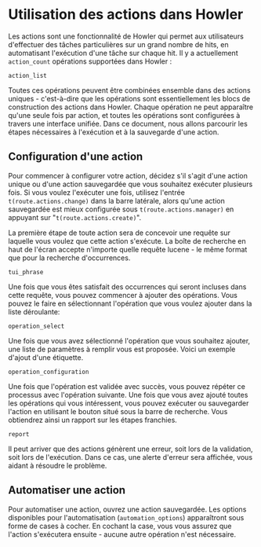 # Utilisation des actions dans Howler

Les actions sont une fonctionnalité de Howler qui permet aux utilisateurs d'effectuer des tâches particulières sur un grand nombre de hits, en automatisant l'exécution d'une tâche sur chaque hit. Il y a actuellement `action_count` opérations supportées dans Howler :

`action_list`

Toutes ces opérations peuvent être combinées ensemble dans des actions uniques - c'est-à-dire que les opérations sont essentiellement les blocs de construction des actions dans Howler. Chaque opération ne peut apparaître qu'une seule fois par action, et toutes les opérations sont configurées à travers une interface unifiée. Dans ce document, nous allons parcourir les étapes nécessaires à l'exécution et à la sauvegarde d'une action.

## Configuration d'une action

Pour commencer à configurer votre action, décidez s'il s'agit d'une action unique ou d'une action sauvegardée que vous souhaitez exécuter plusieurs fois. Si vous voulez l'exécuter une fois, utilisez l'entrée `t(route.actions.change)` dans la barre latérale, alors qu'une action sauvegardée est mieux configurée sous `t(route.actions.manager)` en appuyant sur "`t(route.actions.create)`".

La première étape de toute action sera de concevoir une requête sur laquelle vous voulez que cette action s'exécute. La boîte de recherche en haut de l'écran accepte n'importe quelle requête lucene - le même format que pour la recherche d'occurrences.

`tui_phrase`

Une fois que vous êtes satisfait des occurrences qui seront incluses dans cette requête, vous pouvez commencer à ajouter des opérations. Vous pouvez le faire en sélectionnant l'opération que vous voulez ajouter dans la liste déroulante:

`operation_select`

Une fois que vous avez sélectionné l'opération que vous souhaitez ajouter, une liste de paramètres à remplir vous est proposée. Voici un exemple d'ajout d'une étiquette.

`operation_configuration`

Une fois que l'opération est validée avec succès, vous pouvez répéter ce processus avec l'opération suivante. Une fois que vous avez ajouté toutes les opérations qui vous intéressent, vous pouvez exécuter ou sauvegarder l'action en utilisant le bouton situé sous la barre de recherche. Vous obtiendrez ainsi un rapport sur les étapes franchies.

`report`

Il peut arriver que des actions génèrent une erreur, soit lors de la validation, soit lors de l'exécution. Dans ce cas, une alerte d'erreur sera affichée, vous aidant à résoudre le problème.

## Automatiser une action

Pour automatiser une action, ouvrez une action sauvegardée. Les options disponibles pour l'automatisation (`automation_options`) apparaîtront sous forme de cases à cocher. En cochant la case, vous vous assurez que l'action s'exécutera ensuite - aucune autre opération n'est nécessaire.
